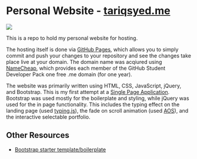 # Personal Website - [tariqsyed.me](https://www.tariqsyed.me)
![](/assets/img/homepage.png)


This is a repo to hold my personal website for hosting. 

The hosting itself is done via [GitHub Pages](https://pages.github.com/), which allows you to simply commit and push your changes to your repository and see the changes take place live at your domain. The domain name was acqiured using [NameCheap](https://www.namecheap.com), which provides each member of the GitHub Student Developer Pack one free .me domain (for one year). 

The website was primarily written using HTML, CSS, JavaScript, jQuery, and Bootstrap. This is my first attempt at a [Single Page Application](https://en.wikipedia.org/wiki/Single-page_application). Bootstrap was used mostly for the boilerplate and styling, while jQuery was used for the in page functionality. This includes the typing effect on the landing page (used [typing.js](https://github.com/mattboldt/typed.js/)), the fade on scroll animation (used [AOS](https://michalsnik.github.io/aos/)), and the interactive selectable portfolio. 



## Other Resources
- [Bootstrap starter template/boilerplate](https://getbootstrap.com/docs/4.0/getting-started/introduction/)
